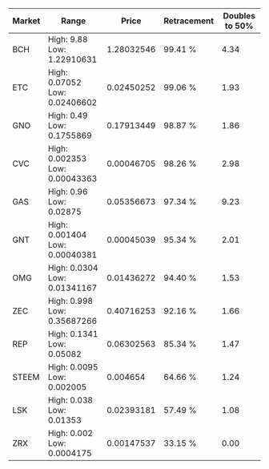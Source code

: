 | Market | Range | Price| Retracement | Doubles to 50% |
| --- | --- | --- | --- | --- |
| BCH | High: 9.88<br />Low: 1.22910631 | 1.28032546 | 99.41 % | 4.34 |
| ETC | High: 0.07052<br />Low: 0.02406602 | 0.02450252 | 99.06 % | 1.93 |
| GNO | High: 0.49<br />Low: 0.1755869 | 0.17913449 | 98.87 % | 1.86 |
| CVC | High: 0.002353<br />Low: 0.00043363 | 0.00046705 | 98.26 % | 2.98 |
| GAS | High: 0.96<br />Low: 0.02875 | 0.05356673 | 97.34 % | 9.23 |
| GNT | High: 0.001404<br />Low: 0.00040381 | 0.00045039 | 95.34 % | 2.01 |
| OMG | High: 0.0304<br />Low: 0.01341167 | 0.01436272 | 94.40 % | 1.53 |
| ZEC | High: 0.998<br />Low: 0.35687266 | 0.40716253 | 92.16 % | 1.66 |
| REP | High: 0.1341<br />Low: 0.05082 | 0.06302563 | 85.34 % | 1.47 |
| STEEM | High: 0.0095<br />Low: 0.002005 | 0.004654 | 64.66 % | 1.24 |
| LSK | High: 0.038<br />Low: 0.01353 | 0.02393181 | 57.49 % | 1.08 |
| ZRX | High: 0.002<br />Low: 0.0004175 | 0.00147537 | 33.15 % | 0.00 |
